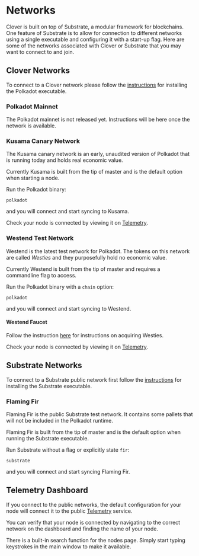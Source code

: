 # Networks

Clover is built on top of Substrate, a modular framework for blockchains. One feature of Substrate is to allow for connection to different networks using a single executable and configuring it with a start-up flag. Here are some of the networks associated with Clover or Substrate that you may want to connect to and join.

## Clover Networks

To connect to a Clover network please follow the [instructions](https://wiki.polkadot.network/docs/en/maintain-sync) for installing the Polkadot executable.

### Polkadot Mainnet

The Polkadot mainnet is not released yet. Instructions will be here once the network is available.

### Kusama Canary Network

The Kusama canary network is an early, unaudited version of Polkadot that is running today and holds real economic value.

Currently Kusama is built from the tip of master and is the default option when starting a node.

Run the Polkadot binary:

```text
polkadot
```

and you will connect and start syncing to Kusama.

Check your node is connected by viewing it on [Telemetry](https://telemetry.polkadot.io/#/Kusama%20CC3).

### Westend Test Network

Westend is the latest test network for Polkadot. The tokens on this network are called _Westies_ and they purposefully hold no economic value.

Currently Westend is built from the tip of master and requires a commandline flag to access.

Run the Polkadot binary with a `chain` option:

```text
polkadot 
```

and you will connect and start syncing to Westend.

#### Westend Faucet

Follow the instruction [here](https://wiki.polkadot.network/docs/en/learn-DOT#getting-westies) for instructions on acquiring Westies.

Check your node is connected by viewing it on [Telemetry](https://telemetry.polkadot.io/#list/Westend).

## Substrate Networks

To connect to a Substrate public network first follow the [instructions](https://substrate.dev/docs/en/knowledgebase/getting-started) for installing the Substrate executable.

### Flaming Fir

Flaming Fir is the public Substrate test network. It contains some pallets that will not be included in the Polkadot runtime.

Flaming Fir is built from the tip of master and is the default option when running the Substrate executable.

Run Substrate without a flag or explicitly state `fir`:

```text
substrate 
```

and you will connect and start syncing Flaming Fir.

## Telemetry Dashboard

If you connect to the public networks, the default configuration for your node will connect it to the public [Telemetry](https://telemetry.polkadot.io/) service.

You can verify that your node is connected by navigating to the correct network on the dashboard and finding the name of your node.

There is a built-in search function for the nodes page. Simply start typing keystrokes in the main window to make it available.

